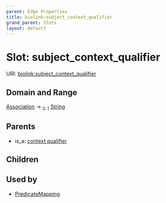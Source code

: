 ```yaml
---
parent: Edge Properties
title: biolink:subject_context_qualifier
grand_parent: Slots
layout: default
---
```


# Slot: subject_context_qualifier




URI: [biolink:subject_context_qualifier](https://w3id.org/biolink/vocab/subject_context_qualifier)

## Domain and Range

[Association](Association.md) ->  <sub>0..1</sub> [String](types/String.md)

## Parents

 *  is_a: [context qualifier](context_qualifier.md)

## Children


## Used by

 * [PredicateMapping](PredicateMapping.md)
